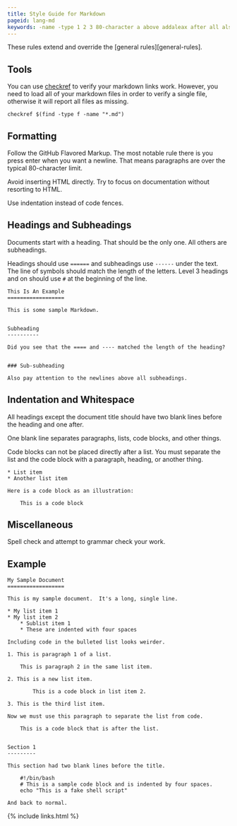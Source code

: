 ```yaml
---
title: Style Guide for Markdown
pageid: lang-md
keywords: -name -type 1 2 3 80-character a above addaleax after all also an and another are as at attempt attention avoid back bash be before beginning bin blank block blocks bulleted by can check checkref code com did directly document documentation documents echo enter example except extend f fake fences file files find flavored focus follow formatting four from general general-rules github grammar had have heading heading? headings here however html https illustration in including indentation indented inserting instead is it it's item length letters level limit line lines links list lists load long looks markdown markup match matched md means miscellaneous missing most must my need new newline newlines normal not notable now of on one only or order other others otherwise over override paragraph paragraphs pay placed press report resorting rule rules same sample script section see separate separates shell should single some spaces spell start sub-subheading subheading subheadings sublist symbols text that the there these thing things third this title to tools try two typical under use verify want we weirder when whitespace will with without work you your
---
```


These rules extend and override the [general rules][general-rules].


Tools
-----

You can use [checkref](https://github.com/addaleax/checkref) to verify your markdown links work.  However, you need to load all of your markdown files in order to verify a single file, otherwise it will report all files as missing.

    checkref $(find -type f -name "*.md")


Formatting
----------

Follow the GitHub Flavored Markup.  The most notable rule there is you press enter when you want a newline.  That means paragraphs are over the typical 80-character limit.

Avoid inserting HTML directly.  Try to focus on documentation without resorting to HTML.

Use indentation instead of code fences.


Headings and Subheadings
------------------------

Documents start with a heading.  That should be the only one.  All others are subheadings.

Headings should use `======` and subheadings use `------` under the text.  The line of symbols should match the length of the letters.  Level 3 headings and on should use `#` at the beginning of the line.

    This Is An Example
    ==================

    This is some sample Markdown.


    Subheading
    ----------

    Did you see that the ==== and ---- matched the length of the heading?

    
    ### Sub-subheading

    Also pay attention to the newlines above all subheadings.


Indentation and Whitespace
--------------------------

All headings except the document title should have two blank lines before the heading and one after.

One blank line separates paragraphs, lists, code blocks, and other things.

Code blocks can not be placed directly after a list.  You must separate the list and the code block with a paragraph, heading, or another thing.

    * List item
    * Another list item

    Here is a code block as an illustration:

        This is a code block


Miscellaneous
-------------

Spell check and attempt to grammar check your work.


Example
-------

    My Sample Document
    ==================

    This is my sample document.  It's a long, single line.

    * My list item 1
    * My list item 2
        * Sublist item 1
        * These are indented with four spaces

    Including code in the bulleted list looks weirder.

    1. This is paragraph 1 of a list.

        This is paragraph 2 in the same list item.

    2. This is a new list item.

            This is a code block in list item 2.

    3. This is the third list item.

    Now we must use this paragraph to separate the list from code.

        This is a code block that is after the list.


    Section 1
    ---------

    This section had two blank lines before the title.

        #!/bin/bash
        # This is a sample code block and is indented by four spaces.
        echo "This is a fake shell script"

    And back to normal.


{% include links.html %}
